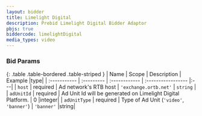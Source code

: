 ```yaml
---
layout: bidder
title: Limelight Digital
description: Prebid Limelight Digital Bidder Adaptor
pbjs: true
biddercode: limelightDigital
media_types: video
---
```


### Bid Params

{: .table .table-bordered .table-striped }
| Name           | Scope      | Description                                                    | Example            |type|
| :-----------   | :--------- | :------------                                                  | :----------------- |:---|
| `host` | required | Ad network's RTB host | `'exchange.ortb.net'` | `string` |
| `adUnitId` | required   | Ad Unit Id will be generated on Limelight Digital Platform. | 0                        |integer|
| `adUnitType`      | required   | Type of Ad Unit (`'video'`, `'banner'`)                                             | `'banner'`                 |string|
